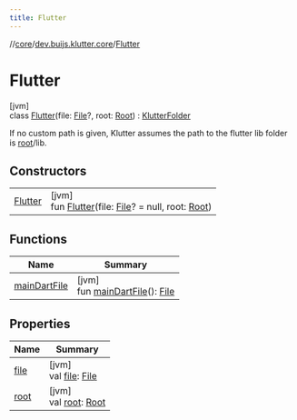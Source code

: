 ```yaml
---
title: Flutter
---
```

//[core](../../../index.html)/[dev.buijs.klutter.core](../index.html)/[Flutter](index.html)



# Flutter



[jvm]\
class [Flutter](index.html)(file: [File](https://docs.oracle.com/javase/8/docs/api/java/io/File.html)?, root: [Root](../-root/index.html)) : [KlutterFolder](../-klutter-folder/index.html)

If no custom path is given, Klutter assumes the path to the flutter lib folder is [root](../../../../core/dev.buijs.klutter.core/-flutter/root.md)/lib.



## Constructors


| | |
|---|---|
| [Flutter](-flutter.html) | [jvm]<br>fun [Flutter](-flutter.html)(file: [File](https://docs.oracle.com/javase/8/docs/api/java/io/File.html)? = null, root: [Root](../-root/index.html)) |


## Functions


| Name | Summary |
|---|---|
| [mainDartFile](main-dart-file.html) | [jvm]<br>fun [mainDartFile](main-dart-file.html)(): [File](https://docs.oracle.com/javase/8/docs/api/java/io/File.html) |


## Properties


| Name | Summary |
|---|---|
| [file](../-klutter-folder/file.html) | [jvm]<br>val [file](../-klutter-folder/file.html): [File](https://docs.oracle.com/javase/8/docs/api/java/io/File.html) |
| [root](../-klutter-folder/root.html) | [jvm]<br>val [root](../-klutter-folder/root.html): [Root](../-root/index.html) |

